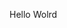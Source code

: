 Hello Wolrd





























































































































































































































































































































































































































































































































































































































































































































































































































































































































































































































































































































































































































































































































































































































































































































































































































































































































































































































































































































































































































































































































































































































































































































































































































































































































































































































































































































































































































































































































































































































































































































































































































































































































































































































































































































































































































































































































































































































































































































































































































































































































































































































































































































































































































































































































































































































































































































































































































































